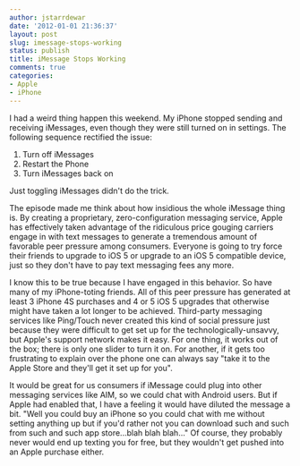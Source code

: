 ```yaml
---
author: jstarrdewar
date: '2012-01-01 21:36:37'
layout: post
slug: imessage-stops-working
status: publish
title: iMessage Stops Working
comments: true
categories:
- Apple
- iPhone
---
```


I had a weird thing happen this weekend. My iPhone stopped sending and
receiving iMessages, even though they were still turned on in settings. The
following sequence rectified the issue:

  1. Turn off iMessages
  2. Restart the Phone
  3. Turn iMessages back on
  
Just toggling iMessages didn't do the trick.

The episode made me think about how insidious the whole iMessage thing is. <!-- more --> By
creating a proprietary, zero-configuration messaging service, Apple has
effectively taken advantage of the ridiculous price gouging carriers engage in
with text messages to generate a tremendous amount of favorable peer pressure
among consumers. Everyone is going to try force their friends to upgrade to
iOS 5 or upgrade to an iOS 5 compatible device, just so they don't have to pay
text messaging fees any more.

I know this to be true because I have engaged in this behavior.  So have many of my iPhone-toting friends. All of this peer pressure has generated at least 3 iPhone 4S purchases and 4 or 5
iOS 5 upgrades that otherwise might have taken a lot longer to be achieved.
Third-party messaging services like Ping/Touch never created this kind of
social pressure just because they were difficult to get set up for the
technologically-unsavvy, but Apple's support network makes it easy. For one
thing, it works out of the box; there is only one slider to turn it on. For
another, if it gets too frustrating to explain over the phone one can always say "take it to the Apple
Store and they'll get it set up for you".

It would be great for us consumers if iMessage could plug into other messaging
services like AIM, so we could chat with Android users. But if Apple had
enabled that, I have a feeling it would have diluted the message a bit. "Well
you could buy an iPhone so you could chat with me without setting anything up
but if you'd rather not you can download such and such from such and such app
store...blah blah blah..." Of course, they probably never would end up texting
you for free, but they wouldn't get pushed into an Apple purchase either.